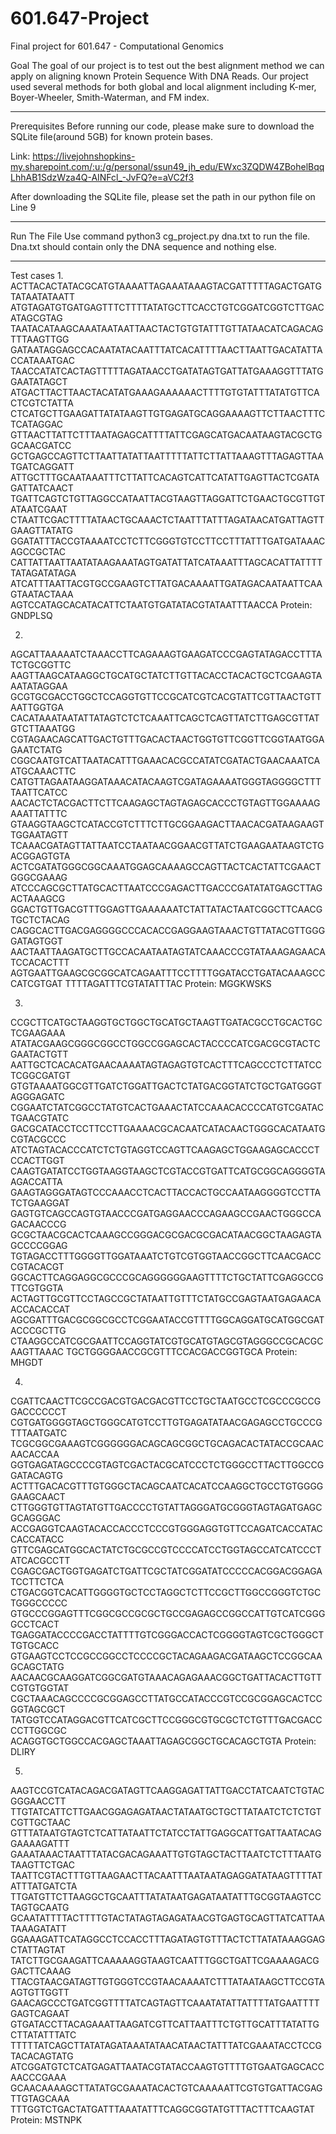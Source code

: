 # 601.647-Project
Final project for 601.647 - Computational Genomics

Goal
The goal of our project is to test out the best alignment method we can apply on aligning known Protein Sequence With DNA Reads. Our project used several methods for both global and local alignment including K-mer, Boyer-Wheeler, Smith-Waterman, and FM index.

________________
Prerequisites
Before running our code, please make sure to download the SQLite file(around 5GB) for known protein bases.

Link: https://livejohnshopkins-my.sharepoint.com/:u:/g/personal/ssun49_jh_edu/EWxc3ZQDW4ZBohelBqqLhhAB1SdzWza4Q-AINFcl_-JvFQ?e=aVC2f3

After downloading the SQLite file, please set the path in our python file on Line 9
 
________________
Run The File
Use command  python3 cg_project.py dna.txt  to run the file. Dna.txt should contain only the DNA sequence and nothing else.

________________
Test cases
1.
ACTTACACTATACGCATGTAAAATTAGAAATAAAGTACGATTTTTAGACTGATGTATAATATAATT
ATGTAGATGTGATGAGTTTCTTTTATATGCTTCACCTGTCGGATCGGTCTTGACATAGCGTAG
TAATACATAAGCAAATAATAATTAACTACTGTGTATTTGTTATAACATCAGACAGTTTAAGTTGG
GATAATAGGAGCCACAATATACAATTTATCACATTTTAACTTAATTGACATATTACCATAAATGAC
TAACCATATCACTAGTTTTTAGATAACCTGATATAGTGATTATGAAAGGTTTATGGAATATAGCT
ATGACTTACTTAACTACATATGAAAGAAAAAACTTTTGTGTATTTATATGTTCACTCGTCTATTA
CTCATGCTTGAAGATTATATAAGTTGTGAGATGCAGGAAAAGTTCTTAACTTTCTCATAGGAC
GTTAACTTATTCTTTAATAGAGCATTTTATTCGAGCATGACAATAAGTACGCTGGCAACGATCC
GCTGAGCCAGTTCTTAATTATATTAATTTTTATTCTTATTAAAGTTTAGAGTTAATGATCAGGATT
ATTGCTTTGCAATAAATTTCTTATTCACAGTCATTCATATTGAGTTACTCGATAGATTATCAACT
TGATTCAGTCTGTTAGGCCATAATTACGTAAGTTAGGATTCTGAACTGCGTTGTATAATCGAAT
CTAATTCGACTTTTATAACTGCAAACTCTAATTTATTTAGATAACATGATTAGTTGAAGTTATATG
GGATATTTACCGTAAAATCCTCTTCGGGTGTCCTTCCTTTATTTGATGATAAACAGCCGCTAC
CATTATTAATTAATATAAGAAATAGTGATATTATCATAAATTTAGCACATTATTTTTATAGATATAGA
ATCATTTAATTACGTGCCGAAGTCTTATGACAAAATTGATAGACAATAATTCAAGTAATACTAAA
AGTCCATAGCACATACATTCTAATGTGATATACGTATAATTTAACCA
Protein: GNDPLSQ

2.
AGCATTAAAAATCTAAACCTTCAGAAAGTGAAGATCCCGAGTATAGACCTTTATCTGCGGTTC
AAGTTAAGCATAAGGCTGCATGCTATCTTGTTACACCTACACTGCTCGAAGTAAATATAGGAA
GCGTGCGACCTGGCTCCAGGTGTTCCGCATCGTCACGTATTCGTTAACTGTTAATTGGTGA
CACATAAATAATATTATAGTCTCTCAAATTCAGCTCAGTTATCTTGAGCGTTATGTCTTAAATGG
CGTAGAACAGCATTGACTGTTTGACACTAACTGGTGTTCGGTTCGGTAATGGAGAATCTATG
CGGCAATGTCATTAATACATTTGAAACACGCCATATCGATACTGAACAAATCAATGCAAACTTC
CATGTTAGAATAAGGATAAACATACAAGTCGATAGAAAATGGGTAGGGGCTTTTAATTCATCC
AACACTCTACGACTTCTTCAAGAGCTAGTAGAGCACCCTGTAGTTGGAAAAGAAATTATTTC
GTAAGGTAAGCTCATACCGTCTTTCTTGCGGAAGACTTAACACGATAAGAAGTTGGAATAGTT
TCAAACGATAGTTATTAATCCTAATAACGGAACGTTATCTGAAGAATAAGTCTGACGGAGTGTA
ACTCGATATGGGCGGCAAATGGAGCAAAAGCCAGTTACTCACTATTCGAACTGGGCGAAAG
ATCCCAGCGCTTATGCACTTAATCCCGAGACTTGACCCGATATATGAGCTTAGACTAAAGCG
GGACTGTTGACGTTTGGAGTTGAAAAAATCTATTATACTAATCGGCTTCAACGTGCTCTACAG
CAGGCACTTGACGAGGGGCCCACACCGAGGAAGTAAACTGTTATACGTTGGGGATAGTGGT
AACTAATTAAGATGCTTGCCACAATAATAGTATCAAACCCGTATAAAGAGAACATCCACACTTT
AGTGAATTGAAGCGCGGCATCAGAATTTCCTTTTGGATACCTGATACAAAGCCCATCGTGAT
TTTTAGATTTCGTATATTTAC
Protein: MGGKWSKS

3.
CCGCTTCATGCTAAGGTGCTGGCTGCATGCTAAGTTGATACGCCTGCACTGCTCGAAGAAA
ATATACGAAGCGGGCGGCCTGGCCGGAGCACTACCCCATCGACGCGTACTCGAATACTGTT
AATTGCTCACACATGAACAAAATAGTAGAGTGTCACTTTCAGCCCTCTTATCCTCGGCGATGT
GTGTAAAATGGCGTTGATCTGGATTGACTCTATGACGGTATCTGCTGATGGGTAGGGAGATC
CGGAATCTATCGGCCTATGTCACTGAAACTATCCAAACACCCCATGTCGATACTGAACGTATC
GACGCATACCTCCTTCCTTGAAAACGCACAATCATACAACTGGGCACATAATGCGTACGCCC
ATCTAGTACACCCATCTCTGTAGGTCCAGTTCAAGAGCTGGAAGAGCACCCTCCACTTGGT
CAAGTGATATCCTGGTAAGGTAAGCTCGTACCGTGATTCATGCGGCAGGGGTAAGACCATTA
GAAGTAGGGATAGTCCCAAACCTCACTTACCACTGCCAATAAGGGGTCCTTATCTGAAGGAT
GAGTGTCAGCCAGTGTAACCCGATGAGGAACCCAGAAGCCGAACTGGGCCAGACAACCCG
GCGCTAACGCACTCAAAGCCGGGACGCGACGCGACATAACGGCTAAGAGTAGCCCCGGAG
TGTAGACCTTTGGGGTTGGATAAATCTGTCGTGGTAACCGGCTTCAACGACCCGTACACGT
GGCACTTCAGGAGGCGCCCGCAGGGGGGAAGTTTTCTGCTATTCGAGGCCGTTCGTGGTA
ACTAGTTGCGTTCCTAGCCGCTATAATTGTTTCTATGCCGAGTAATGAGAACAACCACACCAT
AGCGATTTGACGCGGCGCCTCGGAATACCGTTTTGGCAGGATGCATGGCGATACCCGCTTG
CTAAGGCCATCGCGAATTCCAGGTATCGTGCATGTAGCGTAGGGCCGCACGCAAGTTAAAC
TGCTGGGGAACCGCGTTTCCACGACCGGTGCA
Protein: MHGDT

4.
CGATTCAACTTCGCCGACGTGACGACGTTCCTGCTAATGCCTCGCCCGCCGGACCCCCCT
CGTGATGGGGTAGCTGGGCATGTCCTTGTGAGATATAACGAGAGCCTGCCCGTTTAATGATC
TCGCGGCGAAAGTCGGGGGGACAGCAGCGGCTGCAGACACTATACCGCAACAACACCAA
GGTGAGATAGCCCCGTAGTCGACTACGCATCCCTCTGGGCCTTACTTGGCCGGATACAGTG
ACTTTGACACGTTTGTGGGCTACAGCAATCACATCCAAGGCTGCCTGTGGGGGAAGCAACT
CTTGGGTGTTAGTATGTTGACCCCTGTATTAGGGATGCGGGTAGTAGATGAGCGCAGGGAC
ACCGAGGTCAAGTACACCACCCTCCCGTGGGAGGTGTTCCAGATCACCATACCACCATACC
GTTCGAGCATGGCACTATCTGCGCCGTCCCCATCCTGGTAGCCATCATCCCTATCACGCCTT
CGAGCGACTGGTGAGATCTGATTCGCTATCGGATATCCCCCACGGACGGAGATCCTTCTCA
CTGACGGTCACATTGGGGTGCTCCTAGGCTCTTCCGCTTGGCCGGGTCTGCTGGGCCCCC
GTGCCCGGAGTTTCGGCGCCGCGCTGCCGAGAGCCGGCCATTGTCATCGGGGCCTCACT
TGAGGATACCCCGACCTATTTTGTCGGGACCACTCGGGGTAGTCGCTGGGCTTGTGCACC
GTGAAGTCCTCCGCCGGCCTCCCCGCTACAGAAGACGATAAGCTCCGGCAAGCAGCTATG
AACAACGCAAGGATCGGCGATGTAAACAGAGAAACGGCTGATTACACTTGTTCGTGTGGTAT
CGCTAAACAGCCCCGCGGAGCCTTATGCCATACCCGTCCGCGGAGCACTCCGGTAGCGCT
TATGGTCCATAGGACGTTCATCGCTTCCGGGCGTGCGCTCTGTTTGACGACCCCTTGGCGC
ACAGGTGCTGGCCACGAGCTAAATTAGAGCGGCTGCACAGCTGTA
Protein: DLIRY

5.
AAGTCCGTCATACAGACGATAGTTCAAGGAGATTATTGACCTATCAATCTGTACGGGAACCTT
TTGTATCATTCTTGAACGGAGAGATAACTATAATGCTGCTTATAATCTCTCTGTCGTTGCTAAC
GTTTATAATGTAGTCTCATTATAATTCTATCCTATTGAGGCATTGATTAATACAGGAAAAGATTT
GAAATAAACTAATTTATACGACAGAAATTGTGTAGCTACTTAATCTCTTTAATGTAAGTTCTGAC
TAATTCGTACTTTGTTAAGAACTTACAATTTAATAATAGAGGATATAAGTTTTATATTTATGATCTA
TTGATGTTCTTAAGGCTGCAATTTATATAATGAGATAATATTTGCGGTAAGTCCTAGTGCAATG
GCAATATTTTACTTTTGTACTATAGTAGAGATAACGTGAGTGCAGTTATCATTAATAAAGATATT
GGAAAGATTCATAGGCCTCCACCTTTAGATAGTGTTTACTCTTATATAAAGGAGCTATTAGTAT
TATCTTGCGAAGATTCAAAAAGGTAAGTCAATTTGGCTGATTCGAAAAGACGGACTTCAAAG
TTACGTAACGATAGTTGTGGGTCCGTAACAAAATCTTTATAATAAGCTTCCGTAAGTGTTGGTT
GAACAGCCCTGATCGGTTTTATCAGTAGTTCAAATATATTATTTTATGAATTTTGAGTCAGAAT
GTGATACCTTACAGAAATTAAGATCGTTCATTAATTTCTGTTGCATTTATATTGCTTATATTTATC
TTTTTATCAGCTTATATAGATAAATATAACATAACTATTTATCGAAATACCTCCGTACACAGTATG
ATCGGATGTCTCATGAGATTAATACGTATACCAAGTGTTTTGTGAATGAGCACCAACCCGAAA
GCAACAAAAGCTTATATGCGAAATACACTGTCAAAAATTCGTGTGATTACGAGTTGTAGCAAA
TTTGGTCTGACTATGATTTAAATATTTCAGGCGGTATGTTTACTTTCAAGTAT
Protein: MSTNPK
